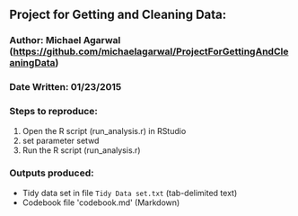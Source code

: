 ## Project for Getting and Cleaning Data:
### Author: Michael Agarwal (https://github.com/michaelagarwal/ProjectForGettingAndCleaningData)
### Date Written: 01/23/2015

### Steps to reproduce:

1. Open the R script (run_analysis.r) in RStudio
2. set parameter setwd
3. Run the R script (run_analysis.r)


### Outputs produced:

* Tidy data set in file `Tidy Data set.txt` (tab-delimited text)
* Codebook file 'codebook.md' (Markdown)
